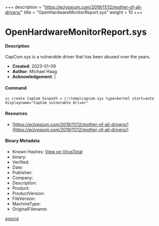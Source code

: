 +++
description = "https://eclypsium.com/2019/11/12/mother-of-all-drivers/"
title = "OpenHardwareMonitorReport.sys"
weight = 10
+++

# OpenHardwareMonitorReport.sys

#### Description

CapCom.sys is a vulnerable driver that has been abused over the years.

- **Created**: 2023-01-09
- **Author**: Michael Haag
- **Acknowledgement**:  | [](https://twitter.com/)

#### Command

```
sc create CapCom binpath = c:\temp\capcom.sys type=kernel start=auto displayname="CapCom vulnerable Driver"
```

#### Resources


* [https://eclypsium.com/2019/11/12/mother-of-all-drivers/](https://eclypsium.com/2019/11/12/mother-of-all-drivers/)



#### Binary Metadata


- Known Hashes: [View on VirusTotal](https://www.virustotal.com/gui/file/) 
- binary: 
- Verified: 
- Date: 
- Publisher: 
- Company: 
- Description: 
- Product: 
- ProductVersion: 
- FileVersion: 
- MachineType: 
- OriginalFilename: 

[*source*](https://github.com/magicsword-io/LOLDrivers/tree/main/yaml/openhardwaremonitorreport.sys.yml)